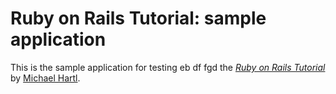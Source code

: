 # Ruby on Rails Tutorial: sample application

This is the sample application for testing eb   df fgd
the [*Ruby on Rails Tutorial*](http://railstutorial.org/)
by [Michael Hartl](http://michaelhartl.com/).
